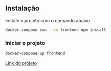 
## Instalação

Instale o projeto com o comando abaixo

```bash
docker-compose run --rm frontend npm install
```
    

### Iniciar o projeto
```bash
docker-compose up frontend
```

[Link do projeto](http://localhost:3000)
